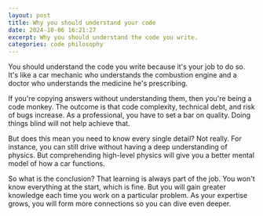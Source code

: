 ```yaml
---
layout: post
title: Why you should understand your code
date: 2024-10-06 16:21:27
excerpt: Why you should understand the code you write.
categories: code philosophy
---
```


You should understand the code you write because it's your job to do so. It's like a car mechanic who understands the combustion engine and a doctor who understands the medicine he's prescribing.

If you're copying answers without understanding them, then you're being a code monkey. The outcome is that code complexity, technical debt, and risk of bugs increase. As a professional, you have to set a bar on quality. Doing things blind will not help achieve that.

But does this mean you need to know every single detail? Not really. For instance, you can still drive without having a deep understanding of physics. But comprehending high-level physics will give you a better mental model of how a car functions.

So what is the conclusion? That learning is always part of the job. You won't know everything at the start, which is fine. But you will gain greater knowledge each time you work on a particular problem. As your expertise grows, you will form more connections so you can dive even deeper.
